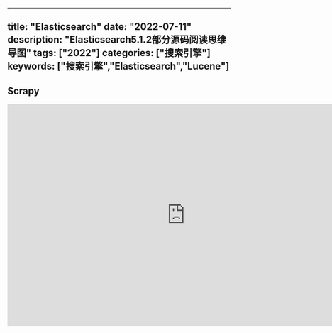 
---
title: "Elasticsearch"
date: "2022-07-11"
description: "Elasticsearch5.1.2部分源码阅读思维导图"
tags: ["2022"]
categories: ["搜索引擎"]
keywords: ["搜索引擎","Elasticsearch","Lucene"]
---
## Scrapy
<iframe src="https://docs.google.com/gview?embedded=true&url=https://quicksandznzn.github.io/image/elasticsearch_5_1_2.pdf" style="width:800px; height:500px;" frameborder="0"></iframe>














